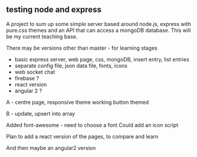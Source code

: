 ## testing node and express

A project to sum up some simple server based around node.js, express
with pure.css themes and an API that can access a mongoDB database. This will
be my current teaching base. 

There may be versions other than master - for learning stages
- basic express server, web page, css, mongoDB, insert entry, list entries
- separate config file, json data file, fonts, icons
- web socket chat
- firebase ?
- react version
- angular 2 ?

A - centre page, responsive
    theme working
    button themed

B - update, upsert into array

Added font-awesome - need to choose a font
Could add an icon script

Plan to add a react version of the pages, to compare and learn

And then maybe an angular2 version